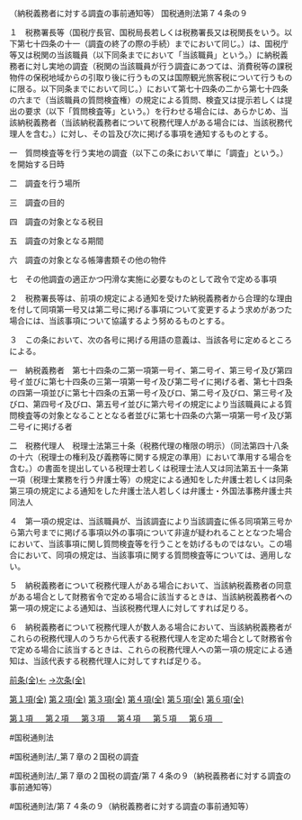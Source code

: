 （納税義務者に対する調査の事前通知等）
国税通則法第７４条の９

１　税務署長等（国税庁長官、国税局長若しくは税務署長又は税関長をいう。以下第七十四条の十一（調査の終了の際の手続）までにおいて同じ。）は、国税庁等又は税関の当該職員（以下同条までにおいて「当該職員」という。）に納税義務者に対し実地の調査（税関の当該職員が行う調査にあつては、消費税等の課税物件の保税地域からの引取り後に行うもの又は国際観光旅客税について行うものに限る。以下同条までにおいて同じ。）において第七十四条の二から第七十四条の六まで（当該職員の質問検査権）の規定による質問、検査又は提示若しくは提出の要求（以下「質問検査等」という。）を行わせる場合には、あらかじめ、当該納税義務者（当該納税義務者について税務代理人がある場合には、当該税務代理人を含む。）に対し、その旨及び次に掲げる事項を通知するものとする。

一　質問検査等を行う実地の調査（以下この条において単に「調査」という。）を開始する日時

二　調査を行う場所

三　調査の目的

四　調査の対象となる税目

五　調査の対象となる期間

六　調査の対象となる帳簿書類その他の物件

七　その他調査の適正かつ円滑な実施に必要なものとして政令で定める事項

２　税務署長等は、前項の規定による通知を受けた納税義務者から合理的な理由を付して同項第一号又は第二号に掲げる事項について変更するよう求めがあつた場合には、当該事項について協議するよう努めるものとする。

３　この条において、次の各号に掲げる用語の意義は、当該各号に定めるところによる。

一　納税義務者　第七十四条の二第一項第一号イ、第二号イ、第三号イ及び第四号イ並びに第七十四条の三第一項第一号イ及び第二号イに掲げる者、第七十四条の四第一項並びに第七十四条の五第一号イ及びロ、第二号イ及びロ、第三号イ及びロ、第四号イ及びロ、第五号イ並びに第六号イの規定により当該職員による質問検査等の対象となることとなる者並びに第七十四条の六第一項第一号イ及び第二号イに掲げる者

二　税務代理人　税理士法第三十条（税務代理の権限の明示）（同法第四十八条の十六（税理士の権利及び義務等に関する規定の準用）において準用する場合を含む。）の書面を提出している税理士若しくは税理士法人又は同法第五十一条第一項（税理士業務を行う弁護士等）の規定による通知をした弁護士若しくは同条第三項の規定による通知をした弁護士法人若しくは弁護士・外国法事務弁護士共同法人

４　第一項の規定は、当該職員が、当該調査により当該調査に係る同項第三号から第六号までに掲げる事項以外の事項について非違が疑われることとなつた場合において、当該事項に関し質問検査等を行うことを妨げるものではない。この場合において、同項の規定は、当該事項に関する質問検査等については、適用しない。

５　納税義務者について税務代理人がある場合において、当該納税義務者の同意がある場合として財務省令で定める場合に該当するときは、当該納税義務者への第一項の規定による通知は、当該税務代理人に対してすれば足りる。

６　納税義務者について税務代理人が数人ある場合において、当該納税義務者がこれらの税務代理人のうちから代表する税務代理人を定めた場合として財務省令で定める場合に該当するときは、これらの税務代理人への第一項の規定による通知は、当該代表する税務代理人に対してすれば足りる。

[前条(全)←](国税通則法＿＿＿＿＿第７４条の８_.md)    [→次条(全)](国税通則法＿＿＿＿＿第７４条の１０_.md)

[第１項(全)](国税通則法＿＿＿＿＿第７４条の９第１項_.md)  [第２項(全)](国税通則法＿＿＿＿＿第７４条の９第２項_.md)  [第３項(全)](国税通則法＿＿＿＿＿第７４条の９第３項_.md)  [第４項(全)](国税通則法＿＿＿＿＿第７４条の９第４項_.md)  [第５項(全)](国税通則法＿＿＿＿＿第７４条の９第５項_.md)  [第６項(全)](国税通則法＿＿＿＿＿第７４条の９第６項_.md)  

[第１項 　 ](国税通則法＿＿＿＿＿第７４条の９第１項.md)  [第２項 　 ](国税通則法＿＿＿＿＿第７４条の９第２項.md)  [第３項 　 ](国税通則法＿＿＿＿＿第７４条の９第３項.md)  [第４項 　 ](国税通則法＿＿＿＿＿第７４条の９第４項.md)  [第５項 　 ](国税通則法＿＿＿＿＿第７４条の９第５項.md)  [第６項 　 ](国税通則法＿＿＿＿＿第７４条の９第６項.md)  

#国税通則法

#国税通則法/_第７章の２国税の調査

#国税通則法/_第７章の２国税の調査/第７４条の９（納税義務者に対する調査の事前通知等）

#国税通則法/第７４条の９（納税義務者に対する調査の事前通知等）

